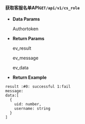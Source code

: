 #### 获取客服名单API`GET/api/v1/cs_role`

* **Data Params**

  Authortoken

* **Return Params**

  ev\_result

  ev\_message

  ev\_data

* **Return Example**

```
result :#0: successful 1:fail
message:
data:[
  {
    uid: number,
    username: string
  }
]
```




